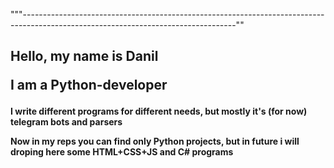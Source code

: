 """-----------------------------------------------------------------------------------------------------------------------------------""
<h2>
  <p> Hello, my name is Danil </p>
  <p> I am a Python-developer </p>
</h2>
<h4>
  <p> I write different programs for different needs, but mostly it's (for now) telegram bots and parsers </p>
  <p> Now in my reps you can find only Python projects, but in future i will droping here some HTML+CSS+JS and C# programs </p>
</h4>
